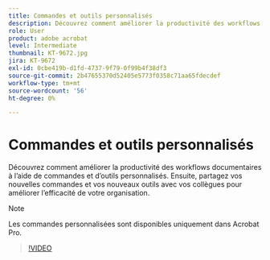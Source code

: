 ```yaml
---
title: Commandes et outils personnalisés
description: Découvrez comment améliorer la productivité des workflows documentaires à l’aide de commandes et d’outils personnalisés
role: User
product: adobe acrobat
level: Intermediate
thumbnail: KT-9672.jpg
jira: KT-9672
exl-id: 0cbe419b-d1fd-4737-9f79-0f99b4f38df3
source-git-commit: 2b47655370d52405e5773f0358c71aa65fdecdef
workflow-type: tm+mt
source-wordcount: '56'
ht-degree: 0%

---
```


# Commandes et outils personnalisés

Découvrez comment améliorer la productivité des workflows documentaires à l’aide de commandes et d’outils personnalisés. Ensuite, partagez vos nouvelles commandes et vos nouveaux outils avec vos collègues pour améliorer l’efficacité de votre organisation.

>[!NOTE]
>
>Les commandes personnalisées sont disponibles uniquement dans Acrobat Pro.

>[!VIDEO](https://video.tv.adobe.com/v/340545?quality=12&learn=on&hidetitle=true)
